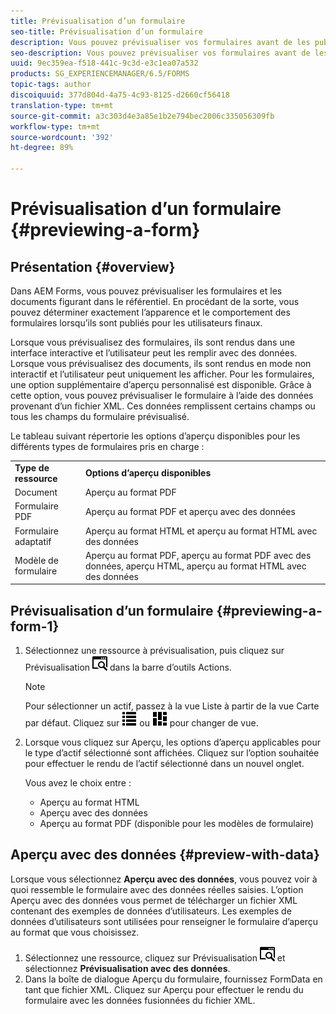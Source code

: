 ```yaml
---
title: Prévisualisation d’un formulaire
seo-title: Prévisualisation d’un formulaire
description: Vous pouvez prévisualiser vos formulaires avant de les publier ou de les activer pour vérifier qu’ils répondent à vos attentes. Les options d’aperçu peuvent varier en fonction des types de formulaire pris en charge.
seo-description: Vous pouvez prévisualiser vos formulaires avant de les publier ou de les activer pour vérifier qu’ils répondent à vos attentes. Les options d’aperçu peuvent varier en fonction des types de formulaire pris en charge.
uuid: 9ec359ea-f518-441c-9c3d-e3c1ea07a532
products: SG_EXPERIENCEMANAGER/6.5/FORMS
topic-tags: author
discoiquuid: 377d804d-4a75-4c93-8125-d2660cf56418
translation-type: tm+mt
source-git-commit: a3c303d4e3a85e1b2e794bec2006c335056309fb
workflow-type: tm+mt
source-wordcount: '392'
ht-degree: 89%

---
```



# Prévisualisation d’un formulaire {#previewing-a-form}

## Présentation {#overview}

Dans AEM Forms, vous pouvez prévisualiser les formulaires et les documents figurant dans le référentiel. En procédant de la sorte, vous pouvez déterminer exactement l’apparence et le comportement des formulaires lorsqu’ils sont publiés pour les utilisateurs finaux.

Lorsque vous prévisualisez des formulaires, ils sont rendus dans une interface interactive et l’utilisateur peut les remplir avec des données. Lorsque vous prévisualisez des documents, ils sont rendus en mode non interactif et l’utilisateur peut uniquement les afficher. Pour les formulaires, une option supplémentaire d’aperçu personnalisé est disponible. Grâce à cette option, vous pouvez prévisualiser le formulaire à l’aide des données provenant d’un fichier XML. Ces données remplissent certains champs ou tous les champs du formulaire prévisualisé.

Le tableau suivant répertorie les options d’aperçu disponibles pour les différents types de formulaires pris en charge : 

<table>
 <tbody>
  <tr>
   <td><strong>Type de ressource</strong><br /> </td>
   <td><strong>Options d’aperçu disponibles</strong><br /> </td>
  </tr>
  <tr>
   <td>Document</td>
   <td>Aperçu au format PDF</td>
  </tr>
  <tr>
   <td>Formulaire PDF</td>
   <td>Aperçu au format PDF et aperçu avec des données<br />  </td>
  </tr>
  <tr>
   <td>Formulaire adaptatif</td>
   <td>Aperçu au format HTML et aperçu au format HTML avec des données</td>
  </tr>
  <tr>
   <td>Modèle de formulaire</td>
   <td>Aperçu au format PDF, aperçu au format PDF avec des données, aperçu HTML, aperçu au format HTML avec des données<br />  </td>
  </tr>
 </tbody>
</table>

## Prévisualisation d’un formulaire {#previewing-a-form-1}

1. Sélectionnez une ressource à prévisualisation, puis cliquez sur Prévisualisation ![aem6forms_prévisualisation](assets/aem6forms_preview.png) dans la barre d’outils Actions.

   >[!NOTE]
   >
   >Pour sélectionner un actif, passez à la vue Liste à partir de la vue Carte par défaut. Cliquez sur ![aem6forms_viewlist](assets/aem6forms_viewlist.png) ou ![aem6forms_viewcard](assets/aem6forms_viewcard.png) pour changer de vue.

1. Lorsque vous cliquez sur Aperçu, les options d’aperçu applicables pour le type d’actif sélectionné sont affichées. Cliquez sur l’option souhaitée pour effectuer le rendu de l’actif sélectionné dans un nouvel onglet.

   Vous avez le choix entre :

   * Aperçu au format HTML
   * Aperçu avec des données
   * Aperçu au format PDF (disponible pour les modèles de formulaire) 

## Aperçu avec des données {#preview-with-data}

Lorsque vous sélectionnez **Aperçu avec des données**, vous pouvez voir à quoi ressemble le formulaire avec des données réelles saisies. L’option Aperçu avec des données vous permet de télécharger un fichier XML contenant des exemples de données d’utilisateurs. Les exemples de données d’utilisateurs sont utilisées pour renseigner le formulaire d’aperçu au format que vous choisissez.

1. Sélectionnez une ressource, cliquez sur Prévisualisation ![aem6forms_prévisualisation](assets/aem6forms_preview.png) et sélectionnez **Prévisualisation avec des données**.
1. Dans la boîte de dialogue Aperçu du formulaire, fournissez FormData en tant que fichier XML. Cliquez sur Aperçu pour effectuer le rendu du formulaire avec les données fusionnées du fichier XML.

